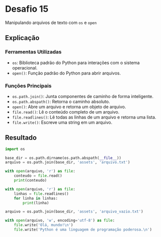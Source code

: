 # Desafio 15

Manipulando arquivos de texto com `os` e `open`

## Explicação

### Ferramentas Utilizadas

- `os`: Biblioteca padrão do Python para interações com o sistema operacional.
- `open()`: Função padrão do Python para abrir arquivos.

### Funções Principais

- `os.path.join()`: Junta componentes de caminho de forma inteligente.
- `os.path.abspath()`: Retorna o caminho absoluto.
- `open()`: Abre um arquivo e retorna um objeto de arquivo.
- `file.read()`: Lê o conteúdo completo de um arquivo.
- `file.readlines()`: Lê todas as linhas de um arquivo e retorna uma lista.
- `file.write()`: Escreve uma string em um arquivo.

## Resultado

```py
import os

base_dir = os.path.dirname(os.path.abspath(__file__))
arquivo = os.path.join(base_dir, 'assets', 'arquivo.txt')

with open(arquivo, 'r') as file:
    conteudo = file.read()
    print(conteudo)

with open(arquivo, 'r') as file:
    linhas = file.readlines()
    for linha in linhas:
        print(linha)

arquivo = os.path.join(base_dir, 'assets', 'arquivo_vazio.txt')

with open(arquivo, 'w', encoding='utf-8') as file:
    file.write('Olá, mundo!\n')
    file.write('Python é uma linguagem de programação poderosa.\n')